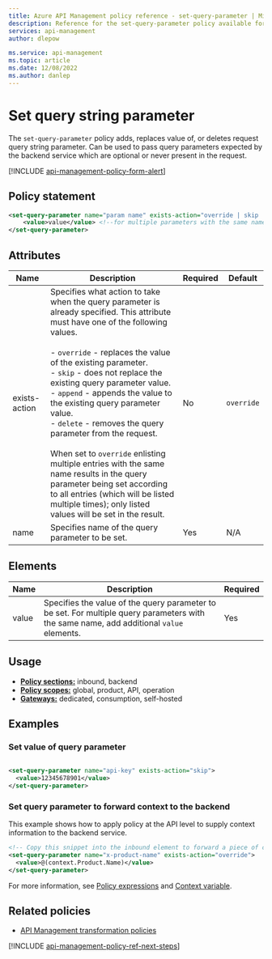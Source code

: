 ```yaml
---
title: Azure API Management policy reference - set-query-parameter | Microsoft Docs
description: Reference for the set-query-parameter policy available for use in Azure API Management. Provides policy usage, settings, and examples.
services: api-management
author: dlepow

ms.service: api-management
ms.topic: article
ms.date: 12/08/2022
ms.author: danlep
---
```


# Set query string parameter

The `set-query-parameter` policy adds, replaces value of, or deletes request query string parameter. Can be used to pass query parameters expected by the backend service which are optional or never present in the request.

[!INCLUDE [api-management-policy-form-alert](../../includes/api-management-policy-form-alert.md)]

## Policy statement

```xml
<set-query-parameter name="param name" exists-action="override | skip | append | delete">
    <value>value</value> <!--for multiple parameters with the same name add additional value elements-->
</set-query-parameter>
```


## Attributes

|Name|Description|Required|Default|
|----------|-----------------|--------------|-------------|
|exists-action|Specifies what action to take when the query parameter is already specified. This attribute must have one of the following values.<br /><br /> -   `override` - replaces the value of the existing parameter.<br />-   `skip` - does not replace the existing query parameter value.<br />-   `append` - appends the value to the existing query parameter value.<br />-   `delete` - removes the query parameter from the request.<br /><br /> When set to `override` enlisting multiple entries with the same name results in the query parameter being set according to all entries (which will be listed multiple times); only listed values will be set in the result.|No|`override`|
|name|Specifies name of the query parameter to be set.|Yes|N/A|

## Elements

|Name|Description|Required|
|----------|-----------------|--------------|
|value|Specifies the value of the query parameter to be set. For multiple query parameters with the same name, add additional `value` elements.|Yes|

## Usage

- [**Policy sections:**](./api-management-howto-policies.md#sections) inbound, backend
- [**Policy scopes:**](./api-management-howto-policies.md#scopes) global, product, API, operation
-  [**Gateways:**](api-management-gateways-overview.md) dedicated, consumption, self-hosted

## Examples

### Set value of query parameter

```xml

<set-query-parameter name="api-key" exists-action="skip">
  <value>12345678901</value>
</set-query-parameter>

```

### Set query parameter to forward context to the backend 

 This example shows how to apply policy at the API level to supply context information to the backend service.

```xml
<!-- Copy this snippet into the inbound element to forward a piece of context, product name in this example, to the backend service for logging or evaluation -->
<set-query-parameter name="x-product-name" exists-action="override">
  <value>@(context.Product.Name)</value>
</set-query-parameter>
```

 For more information, see [Policy expressions](api-management-policy-expressions.md) and [Context variable](api-management-policy-expressions.md#ContextVariables).

## Related policies

- [API Management transformation policies](api-management-transformation-policies.md)

[!INCLUDE [api-management-policy-ref-next-steps](../../includes/api-management-policy-ref-next-steps.md)]